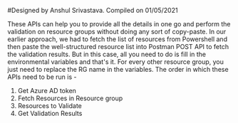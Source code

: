 #Designed by Anshul Srivastava. Compiled on 01/05/2021


These APIs can help you to provide all the details in one go and perform the validation on resource groups without doing any sort of copy-paste. In our earlier approach, we had to fetch the list of resources from Powershell and then paste the well-structured resource list into Postman POST API to fetch the validation results. But in this case, all you need to do is fill in the environmental variables and that's it. For every other resource group, you just need to replace the RG name in the variables. The order in which these APIs need to be run is - 

1. Get Azure AD token
2. Fetch Resources in Resource group
3. Resources to Validate
4. Get Validation Results
